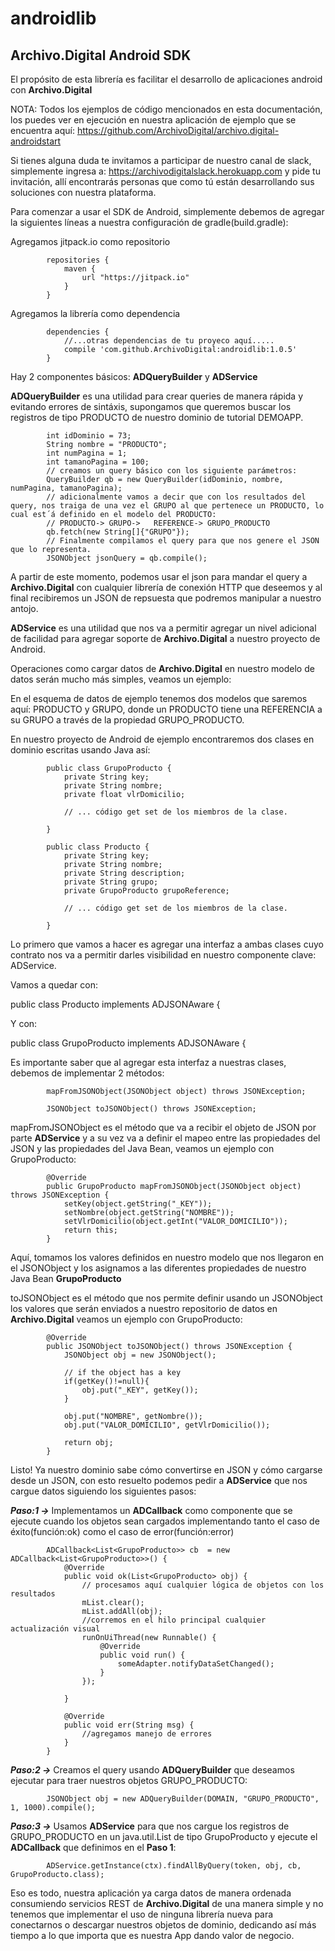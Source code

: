 # androidlib
## **Archivo.Digital** Android SDK



El propósito de esta librería es facilitar el desarrollo de aplicaciones android con **Archivo.Digital**

NOTA: Todos los ejemplos de código mencionados en esta documentación, los puedes ver en ejecución en nuestra aplicación de ejemplo que se encuentra aquí: https://github.com/ArchivoDigital/archivo.digital-androidstart

Si tienes alguna duda te invitamos a participar de nuestro canal de slack, simplemente ingresa a: https://archivodigitalslack.herokuapp.com y pide tu invitación, allí encontrarás personas que como tú están desarrollando sus soluciones con nuestra plataforma.


Para comenzar a usar el SDK de Android, simplemente debemos de agregar la siguientes líneas a nuestra configuración de gradle(build.gradle):

Agregamos jitpack.io como repositorio

            repositories {
                maven {
                    url "https://jitpack.io"
                }
            }

Agregamos la librería como dependencia  

            dependencies {
                //...otras dependencias de tu proyeco aquí.....
                compile 'com.github.ArchivoDigital:androidlib:1.0.5'
            }

Hay 2 componentes básicos: **ADQueryBuilder** y **ADService**

**ADQueryBuilder** es una utilidad para crear queries de manera rápida y evitando errores de sintáxis, supongamos que queremos buscar los registros de tipo PRODUCTO de nuestro dominio de tutorial DEMOAPP.

            int idDominio = 73;
            String nombre = "PRODUCTO";
            int numPagina = 1;
            int tamanoPagina = 100;
            // creamos un query básico con los siguiente parámetros:
            QueryBuilder qb = new QueryBuilder(idDominio, nombre, numPagina, tamanoPagina);
            // adicionalmente vamos a decir que con los resultados del query, nos traiga de una vez el GRUPO al que pertenece un PRODUCTO, lo cual est´á definido en el modelo del PRODUCTO: 
            // PRODUCTO-> GRUPO->	REFERENCE->	GRUPO_PRODUCTO
            qb.fetch(new String[]{"GRUPO"});
            // Finalmente compilamos el query para que nos genere el JSON que lo representa.
            JSONObject jsonQuery = qb.compile();
            
A partir de este momento, podemos usar el json para mandar el query a **Archivo.Digital** con cualquier librería de conexión HTTP que deseemos y al final recibiremos un JSON de repsuesta que podremos manipular a nuestro antojo.


**ADService** es una utilidad que nos va a permitir agregar un nivel adicional de facilidad para agregar soporte de **Archivo.Digital** a nuestro proyecto de Android.

Operaciones como cargar datos de **Archivo.Digital** en nuestro modelo de datos serán mucho más simples, veamos un ejemplo:

En el esquema de datos de ejemplo tenemos dos modelos que saremos aquí: PRODUCTO y GRUPO, donde un PRODUCTO tiene una REFERENCIA a su GRUPO a través de la propiedad GRUPO_PRODUCTO.

En nuestro proyecto de Android de ejemplo encontraremos dos clases en dominio escritas usando Java así:

            public class GrupoProducto {
                private String key;
                private String nombre;
                private float vlrDomicilio;

                // ... código get set de los miembros de la clase.

            }

            public class Producto {
                private String key;
                private String nombre;
                private String description;
                private String grupo;
                private GrupoProducto grupoReference;

                // ... código get set de los miembros de la clase.

            }


Lo primero que vamos a hacer es agregar una interfaz a ambas clases cuyo contrato nos va a permitir darles visibilidad en nuestro componente clave: ADService.

Vamos a quedar con:

public class Producto implements ADJSONAware<Producto> {

Y con:

public class GrupoProducto implements ADJSONAware<GrupoProducto> {

Es importante saber que al agregar esta interfaz a nuestras clases, debemos de implementar 2 métodos:

            mapFromJSONObject(JSONObject object) throws JSONException;

            JSONObject toJSONObject() throws JSONException;

mapFromJSONObject es el método que va a recibir el objeto de JSON por parte **ADService** y a su vez va a definir el mapeo entre las propiedades del JSON y las propiedades del Java Bean, veamos un ejemplo con GrupoProducto:

            @Override
            public GrupoProducto mapFromJSONObject(JSONObject object) throws JSONException {
                setKey(object.getString("_KEY"));
                setNombre(object.getString("NOMBRE"));
                setVlrDomicilio(object.getInt("VALOR_DOMICILIO"));
                return this;
            }


Aquí, tomamos los valores definidos en nuestro modelo que nos llegaron en el JSONObject y los asignamos a las diferentes propiedades de nuestro Java Bean **GrupoProducto**

toJSONObject es el método que nos permite definir usando un JSONObject los valores que serán enviados a nuestro repositorio de datos en **Archivo.Digital** veamos un ejemplo con GrupoProducto:

            @Override
            public JSONObject toJSONObject() throws JSONException {
                JSONObject obj = new JSONObject();

                // if the object has a key
                if(getKey()!=null){
                    obj.put("_KEY", getKey());
                }

                obj.put("NOMBRE", getNombre());
                obj.put("VALOR_DOMICILIO", getVlrDomicilio());

                return obj;
            }


Listo! Ya nuestro dominio sabe cómo convertirse en JSON y cómo cargarse desde un JSON, con esto resuelto podemos pedir a **ADService** que nos cargue datos siguiendo los siguientes pasos:

***Paso:1 ->***  Implementamos un **ADCallback** como componente que se ejecute cuando los objetos sean cargados implementando tanto el caso de éxito(función:ok) como el caso de error(función:error)

            ADCallback<List<GrupoProducto>> cb  = new ADCallback<List<GrupoProducto>>() {
                @Override
                public void ok(List<GrupoProducto> obj) {
                    // procesamos aquí cualquier lógica de objetos con los resultados
                    mList.clear();
                    mList.addAll(obj);
                    //corremos en el hilo principal cualquier actualización visual
                    runOnUiThread(new Runnable() {
                        @Override
                        public void run() {
                            someAdapter.notifyDataSetChanged();
                        }
                    });

                }

                @Override
                public void err(String msg) {
                    //agregamos manejo de errores
                }
            }

***Paso:2 ->***  Creamos el query usando **ADQueryBuilder** que deseamos ejecutar para traer nuestros objetos GRUPO_PRODUCTO:

            JSONObject obj = new ADQueryBuilder(DOMAIN, "GRUPO_PRODUCTO", 1, 1000).compile();

***Paso:3 ->***  Usamos **ADService** para que nos cargue los registros de GRUPO_PRODUCTO en un java.util.List de tipo GrupoProducto y ejecute el **ADCallback** que definimos en el **Paso 1**:

            ADService.getInstance(ctx).findAllByQuery(token, obj, cb, GrupoProducto.class);

Eso es todo, nuestra aplicación ya carga datos de manera ordenada consumiendo servicios REST de **Archivo.Digital** de una manera simple y no tenemos que implementar el uso de ninguna librería nueva para conectarnos o descargar nuestros objetos de dominio, dedicando así más tiempo a lo que importa que es nuestra App dando valor de negocio.



